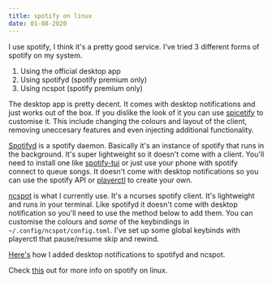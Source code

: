 ```yaml
---
title: spotify on linux
date: 01-08-2020
---
```


I use spotify, I think it's a pretty good service. I've tried 3 different forms of spotify on my system.

1. Using the official desktop app
2. Using spotifyd (spotify premium only)
3. Using ncspot (spotify premium only)

The desktop app is pretty decent. It comes with desktop notifications and just works out of the box. If you dislike the look of it you can use [spicetify](https://github.com/khanhas/spicetify-cli) to customise it. This include changing the colours and layout of the client, removing uneccesary features and even injecting additional functionality. 

[Spotifyd](https://github.com/Spotifyd/spotifyd) is a spotify daemon. Basically it's an instance of spotify that runs in the background. It's super lightweight so it doesn't come with a client. You'll need to install one like [spotify-tui](https://github.com/Rigellute/spotify-tui) or just use your phone with spotify connect to queue songs. It doesn't come with desktop notifications so you can use the spotify API or [playerctl](https://github.com/altdesktop/playerctl) to create your own. 

[ncspot](https://github.com/hrkfdn/ncspot) is what I currently use. It's a ncurses spotify client. It's lightweight and runs in your terminal. Like spotifyd it doesn't come with desktop notification so you'll need to use the method below to add them. You can customise the colours and *some* of the keybindings in `~/.config/ncspot/config.toml`.  I've set up some global keybinds with playerctl that pause/resume skip and rewind. 

[Here's](https://rchu.cc/examples/spotify.notif.py) how I added desktop notifications to spotifyd and ncspot.

Check [this](https://wiki.archlinux.org/index.php/Spotify) out for more info on spotify on linux.
